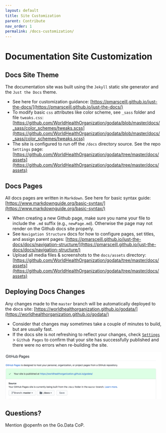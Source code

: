 ```yaml
---
layout: default
title: Site Customization
parent: Contribute
nav_order: 1
permalink: /docs-customization/
---
```

# Documentation Site Customization

## Docs Site Theme
The documentation site was built using the `Jekyll` static site generator and the `Just the Docs` theme. 
- See here for customization guidance: [https://pmarsceill.github.io/just-the-docs/](https://pmarsceill.github.io/just-the-docs/)
- To modify basic `css` attributes like color scheme, see `_sass` folder and file `tweaks.css`: [https://github.com/WorldHealthOrganization/godata/blob/master/docs/_sass/color_schemes/tweaks.scss](https://github.com/WorldHealthOrganization/godata/blob/master/docs/_sass/color_schemes/tweaks.scss)
- The site is configured to run off the `/docs` directory source. See the repo `Settings` page: [https://github.com/WorldHealthOrganization/godata/tree/master/docs/assets](https://github.com/WorldHealthOrganization/godata/tree/master/docs/assets)

## Docs Pages
All docs pages are written in `Markdown`. See here for basic syntax guide: [https://www.markdownguide.org/basic-syntax/](https://www.markdownguide.org/basic-syntax/)
- When creating a new Github page, make sure you name your file to include the `.md` suffix (e.g., `newPage.md`). Otherwise the page may not render on the Github docs site properly. 
- See `Navigation Structure` docs for how to configure pages, set titles, and assign parent pages: [https://pmarsceill.github.io/just-the-docs/docs/navigation-structure/](https://pmarsceill.github.io/just-the-docs/docs/navigation-structure/)
- Upload all media files & screenshots to the `docs/assets` directory: [https://github.com/WorldHealthOrganization/godata/tree/master/docs/assets](https://github.com/WorldHealthOrganization/godata/tree/master/docs/assets)

## Deploying Docs Changes
Any changes made to the `master` branch will be automatically deployed to the docs site: [https://worldhealthorganization.github.io/godata/](https://worldhealthorganization.github.io/godata/)
- Consider that changes may sometimes take a couple of minutes to build, but are usually fast. 
- If the docs site is not refreshing to reflect your changes, check [`Settings`](https://github.com/WorldHealthOrganization/godata/settings) > `Github Pages` to confirm that your site has successfully published and there were no errors when re-building the site. 

![github-pages](../assets/github-pages.png)


## Questions? 
Mention @openfn on the Go.Data CoP. 
